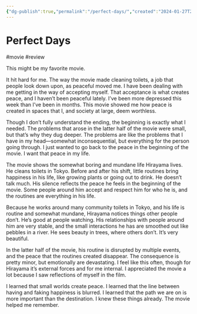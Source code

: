 ```yaml
---
{"dg-publish":true,"permalink":"/perfect-days/","created":"2024-01-27T21:28:41.000+09:00","updated":"2024-01-27T22:04:52.000+09:00"}
---
```


# Perfect Days

#movie #review 

This might be my favorite movie.

It hit hard for me. The way the movie made cleaning toilets, a job that people look down upon, as peaceful moved me. I have been dealing with me getting in the way of accepting myself. That acceptance is what creates peace, and I haven’t been peaceful lately. I’ve been more depressed this week than I’ve been in months. This movie showed me how peace is created in spaces that I, and society at large, deem worthless.

Though I don’t fully understand the ending, the beginning is exactly what I needed. The problems that arose in the latter half of the movie were small, but that’s why they dug deeper. The problems are like the problems that I have in my head—somewhat inconsequential, but everything for the person going through. I just wanted to go back to the peace in the beginning of the movie. I want that peace in my life.

The movie shows the somewhat boring and mundane life Hirayama lives. He cleans toilets in Tokyo. Before and after his shift, little routines bring happiness in his life, like growing plants or going out to drink. He doesn’t talk much. His silence reflects the peace he feels in the beginning of the movie. Some people around him accept and respect him for who he is, and the routines are everything in his life.

Because he works around many community toilets in Tokyo, and his life is routine and somewhat mundane, Hirayama notices things other people don’t. He’s good at people watching. His relationships with people around him are very stable, and the small interactions he has are smoothed out like pebbles in a river. He sees beauty in trees, where others don’t. It’s very beautiful.

In the latter half of the movie, his routine is disrupted by multiple events, and the peace that the routines created disappear. The consequence is pretty minor, but emotionally are devastating. I feel like this often, though for Hirayama it’s external forces and for me internal. I appreciated the movie a lot because I saw reflections of myself in the film.

I learned that small worlds create peace. I learned that the line between having and faking happiness is blurred. I learned that the path we are on is more important than the destination. I knew these things already. The movie helped me remember.